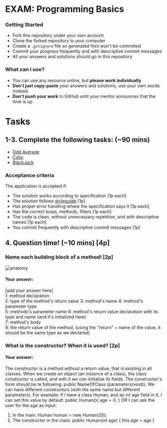 # EXAM: Programming Basics

### Getting Started
 - Fork this repository under your own account
 - Clone the forked repository to your computer
 - Create a `.gitignore` file so generated files won't be committed
 - Commit your progress frequently and with descriptive commit messages
 - All your answers and solutions should go in this repository

### What can I use?
- You can use any resource online, but **please work individually**
- **Don't just copy-paste** your answers and solutions, use your own words instead.
- **Don't push your work** to GitHub until your mentor announces that the time is up


# Tasks
## 1-3. Complete the following tasks: (~90 mins)
- [Odd Average](oddavg/OddAvg.java)
- [Copy](copy/Copy.java)
- [BlackJack](blackjack/BlackJack.java)

### Acceptance criteria
The application is accepted if:
- The solution works according to specification [1p each]
- The solution follows [styleguide](https://github.com/greenfox-academy/teaching-materials/blob/master/styleguide/java.md) [1p]
- Has proper error handling where the specification says it [1p each]
- Has the correct loops, methods, filters [1p each]
- The code is clean, without unnecessary repetition, and with descriptive names [1p each]
- You commit frequently with descriptive commit messages [1p]

## 4. Question time! (~10 mins) [4p]

### Name each building block of a method! [2p]

![anatomy](anatomy/AnatomyJava.png)

#### Your answer:
[add your answer here]   
1: method declaration  
2: type of the method's return value 
3: method's name 
4: method's parameter type   
5: methods's parameter name 
6: method's return value declaration with its type and name (and it's initialized here)   
7: method's body  
8: the return value of the method, (using the "return" + name of the value, 
it should be the same type as we declared)
  

### What is the constructor? When it is used? [2p]
#### Your answer:
The constructor is a method without a return value, 
that is existing in all classes.
When we create an object (an instance of a class), the class constructor is called, 
and with it we can initialize its fields.
The constructor's form should be te following: public NameOfClass (parameters/void)).
We can have different constructors (with the same name but different parameters). For example:
If I have a class Human, and an int age field in it, I can set this value by default:
public Human(){
age = 0;
}
OR I can ask the user for the age as input:
1. In the main: Human human = new Human(35);
2. The constructor in the class:
public Human(int age) {
this.age = age
}
